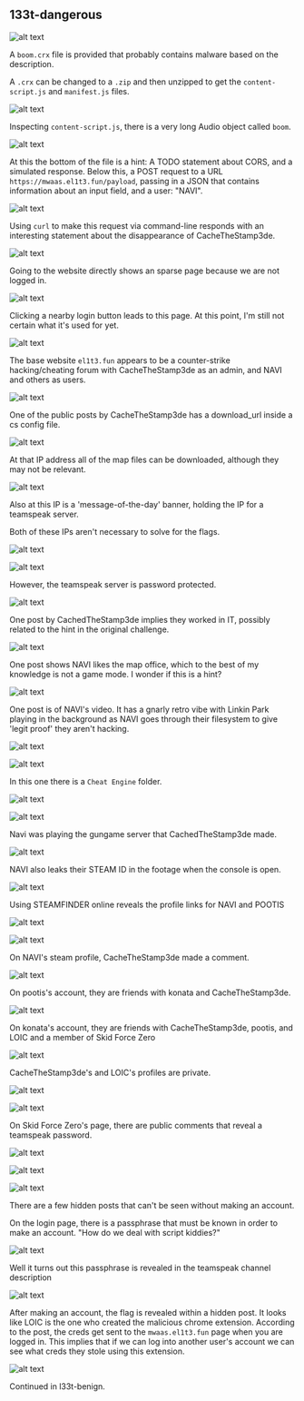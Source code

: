 ## 133t-dangerous

![alt text](images/image-24.png)

A `boom.crx` file is provided that probably contains malware based on the description.

A `.crx` can be changed to a `.zip` and then unzipped to get the `content-script.js` and `manifest.js` files.

![alt text](images/image-25.png)

Inspecting `content-script.js`, there is a very long Audio object called `boom`.

![alt text](images/image-3.png)

At this the bottom of the file is a hint: A TODO statement about CORS, and a simulated response. Below this, a POST request to a URL `https://mwaas.el1t3.fun/payload`, passing in a JSON that contains information about an input field, and a user: "NAVI".

![alt text](images/image-4.png)

Using `curl` to make this request via command-line responds with an interesting statement about the disappearance of CacheTheStamp3de.

![alt text](images/image-7.png)

Going to the website directly shows an sparse page because we are not logged in.

![alt text](images/image-8.png)

Clicking a nearby login button leads to this page. At this point, I'm still not certain what it's used for yet.

![alt text](images/image-54.png)

The base website `el1t3.fun` appears to be a counter-strike hacking/cheating forum with CacheTheStamp3de as an admin, and NAVI and others as users.

![alt text](images/image-9.png)

One of the public posts by CacheTheStamp3de has a download_url inside a cs config file.

![alt text](images/image-10.png)

At that IP address all of the map files can be downloaded, although they may not be relevant.

![alt text](images/image-27.png)

Also at this IP is a 'message-of-the-day' banner, holding the IP for a teamspeak server.

Both of these IPs aren't necessary to solve for the flags.

![alt text](images/image-26.png)

![alt text](images/image-11.png)

However, the teamspeak server is password protected.

![alt text](images/image-49.png)

One post by CachedTheStamp3de implies they worked in IT, possibly related to the hint in the original challenge.

![alt text](images/image-12.png)

One post shows NAVI likes the map office, which to the best of my knowledge is not a game mode. I wonder if this is a hint?

![alt text](images/image-28.png)

One post is of NAVI's video. It has a gnarly retro vibe with Linkin Park playing in the background as NAVI goes through their filesystem to give 'legit proof' they aren't hacking.

![alt text](images/image-29.png)

![alt text](images/image-30.png)

In this one there is a `Cheat Engine` folder.

![alt text](images/image-31.png)

![alt text](images/image-32.png)

Navi was playing the gungame server that CachedTheStamp3de made.

![alt text](images/image-14.png)

NAVI also leaks their STEAM ID in the footage when the console is open.

![alt text](images/image-36.png)

Using STEAMFINDER online reveals the profile links for NAVI and POOTIS

![alt text](images/image-38.png)

![alt text](images/image-41.png)

On NAVI's steam profile, CacheTheStamp3de made a comment.

![alt text](images/image-39.png)

On pootis's account, they are friends with konata and CacheTheStamp3de.

![alt text](images/image-42.png)

On konata's account, they are friends with CacheTheStamp3de, pootis, and LOIC and a member of Skid Force Zero

![alt text](images/image-43.png)

CacheTheStamp3de's and LOIC's profiles are private.

![alt text](images/image-45.png)

![alt text](images/image-44.png)

On Skid Force Zero's page, there are public comments that reveal a teamspeak password.

![alt text](images/image-46.png)

![alt text](images/image-47.png)

![alt text](images/image-48.png)

There are a few hidden posts that can't be seen without making an account.

On the login page, there is a passphrase that must be known in order to make an account. "How do we deal with script kiddies?"

![alt text](images/image-34.png)

Well it turns out this passphrase is revealed in the teamspeak channel description

![alt text](images/image-50.png)

After making an account, the flag is revealed within a hidden post. It looks like LOIC is the one who created the malicious chrome extension. According to the post, the creds get sent to the `mwaas.el1t3.fun` page when you are logged in. This implies that if we can log into another user's account we can see what creds they stole using this extension.

![alt text](images/image-51.png)

Continued in l33t-benign.

